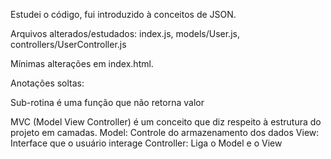 Estudei o código, fui introduzido à conceitos de JSON. 

Arquivos alterados/estudados: index.js, models/User.js, controllers/UserController.js

Mínimas alterações em index.html.

Anotações soltas:

Sub-rotina é uma função que não retorna valor

MVC (Model View Controller) é um conceito que diz respeito à estrutura do projeto em camadas.
Model: Controle do armazenamento dos dados
View: Interface que o usuário interage
Controller: Liga o Model e o View
